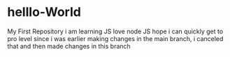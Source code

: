 # helllo-World
My First Repository
i am learning JS
love node JS
hope i can quickly get to pro level
since i was earlier making changes in the main branch, i canceled that and then made changes in this branch
